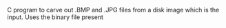 C program to carve out .BMP and .JPG files from a disk image which is the input.
Uses the binary file present

